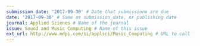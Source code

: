 ```yaml
---
submission_date: '2017-09-30' # Date that submissions are due
date: '2017-09-30' # Same as submission_date, or publishing date
journal: Applied Scienes # Name of the journal
issue: Sound and Music Computing # Name of this issue
ext_url: http://www.mdpi.com/si/applsci/Music_Computing # URL to call for articles for this issue
---
```

